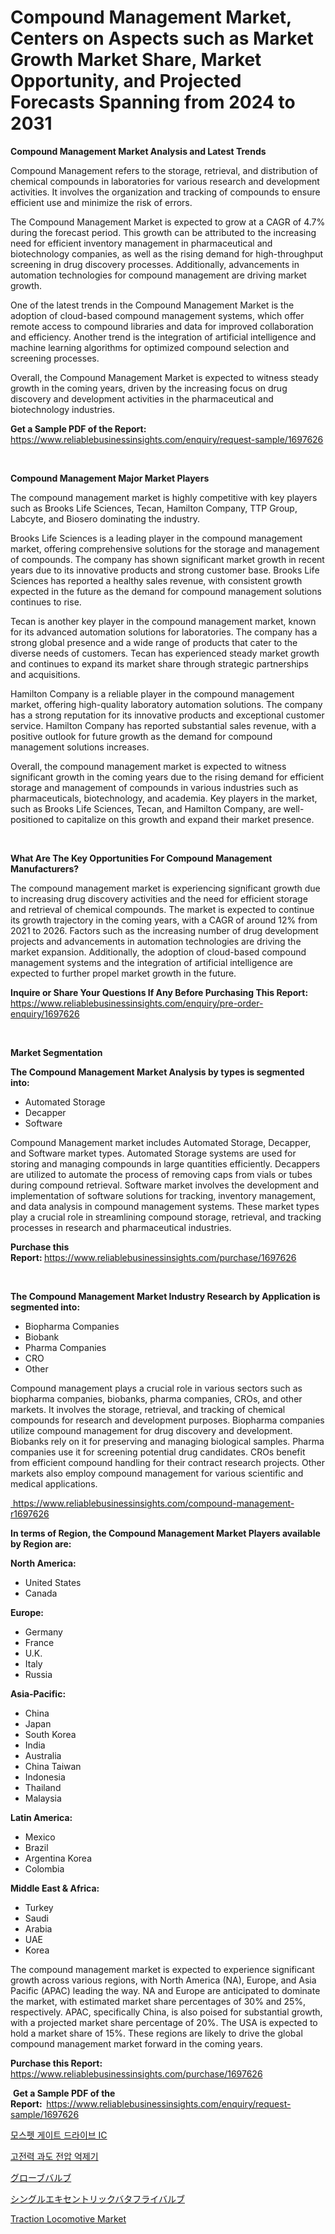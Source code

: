 <p><h1>Compound Management Market, Centers on Aspects such as Market Growth Market Share, Market Opportunity, and Projected Forecasts Spanning from 2024 to 2031</h1></p><p><strong>Compound Management Market Analysis and Latest Trends</strong></p>
<p><p>Compound Management refers to the storage, retrieval, and distribution of chemical compounds in laboratories for various research and development activities. It involves the organization and tracking of compounds to ensure efficient use and minimize the risk of errors.</p><p>The Compound Management Market is expected to grow at a CAGR of 4.7% during the forecast period. This growth can be attributed to the increasing need for efficient inventory management in pharmaceutical and biotechnology companies, as well as the rising demand for high-throughput screening in drug discovery processes. Additionally, advancements in automation technologies for compound management are driving market growth.</p><p>One of the latest trends in the Compound Management Market is the adoption of cloud-based compound management systems, which offer remote access to compound libraries and data for improved collaboration and efficiency. Another trend is the integration of artificial intelligence and machine learning algorithms for optimized compound selection and screening processes.</p><p>Overall, the Compound Management Market is expected to witness steady growth in the coming years, driven by the increasing focus on drug discovery and development activities in the pharmaceutical and biotechnology industries.</p></p>
<p><strong>Get a Sample PDF of the Report:&nbsp;</strong> <a href="https://www.reliablebusinessinsights.com/enquiry/request-sample/1697626">https://www.reliablebusinessinsights.com/enquiry/request-sample/1697626</a></p>
<p>&nbsp;</p>
<p><strong>Compound Management Major Market Players</strong></p>
<p><p>The compound management market is highly competitive with key players such as Brooks Life Sciences, Tecan, Hamilton Company, TTP Group, Labcyte, and Biosero dominating the industry. </p><p>Brooks Life Sciences is a leading player in the compound management market, offering comprehensive solutions for the storage and management of compounds. The company has shown significant market growth in recent years due to its innovative products and strong customer base. Brooks Life Sciences has reported a healthy sales revenue, with consistent growth expected in the future as the demand for compound management solutions continues to rise.</p><p>Tecan is another key player in the compound management market, known for its advanced automation solutions for laboratories. The company has a strong global presence and a wide range of products that cater to the diverse needs of customers. Tecan has experienced steady market growth and continues to expand its market share through strategic partnerships and acquisitions.</p><p>Hamilton Company is a reliable player in the compound management market, offering high-quality laboratory automation solutions. The company has a strong reputation for its innovative products and exceptional customer service. Hamilton Company has reported substantial sales revenue, with a positive outlook for future growth as the demand for compound management solutions increases.</p><p>Overall, the compound management market is expected to witness significant growth in the coming years due to the rising demand for efficient storage and management of compounds in various industries such as pharmaceuticals, biotechnology, and academia. Key players in the market, such as Brooks Life Sciences, Tecan, and Hamilton Company, are well-positioned to capitalize on this growth and expand their market presence.</p></p>
<p>&nbsp;</p>
<p><strong>What Are The Key Opportunities For Compound Management Manufacturers?</strong></p>
<p><p>The compound management market is experiencing significant growth due to increasing drug discovery activities and the need for efficient storage and retrieval of chemical compounds. The market is expected to continue its growth trajectory in the coming years, with a CAGR of around 12% from 2021 to 2026. Factors such as the increasing number of drug development projects and advancements in automation technologies are driving the market expansion. Additionally, the adoption of cloud-based compound management systems and the integration of artificial intelligence are expected to further propel market growth in the future.</p></p>
<p><strong>Inquire or Share Your Questions If Any Before Purchasing This Report:</strong> <a href="https://www.reliablebusinessinsights.com/enquiry/pre-order-enquiry/1697626">https://www.reliablebusinessinsights.com/enquiry/pre-order-enquiry/1697626</a></p>
<p>&nbsp;</p>
<p><strong>Market Segmentation</strong></p>
<p><strong>The Compound Management Market Analysis by types is segmented into:</strong></p>
<p><ul><li>Automated Storage</li><li>Decapper</li><li>Software</li></ul></p>
<p><p>Compound Management market includes Automated Storage, Decapper, and Software market types. Automated Storage systems are used for storing and managing compounds in large quantities efficiently. Decappers are utilized to automate the process of removing caps from vials or tubes during compound retrieval. Software market involves the development and implementation of software solutions for tracking, inventory management, and data analysis in compound management systems. These market types play a crucial role in streamlining compound storage, retrieval, and tracking processes in research and pharmaceutical industries.</p></p>
<p><strong>Purchase this Report:&nbsp;</strong><a href="https://www.reliablebusinessinsights.com/purchase/1697626">https://www.reliablebusinessinsights.com/purchase/1697626</a></p>
<p>&nbsp;</p>
<p><strong>The Compound Management Market Industry Research by Application is segmented into:</strong></p>
<p><ul><li>Biopharma Companies</li><li>Biobank</li><li>Pharma Companies</li><li>CRO</li><li>Other</li></ul></p>
<p><p>Compound management plays a crucial role in various sectors such as biopharma companies, biobanks, pharma companies, CROs, and other markets. It involves the storage, retrieval, and tracking of chemical compounds for research and development purposes. Biopharma companies utilize compound management for drug discovery and development. Biobanks rely on it for preserving and managing biological samples. Pharma companies use it for screening potential drug candidates. CROs benefit from efficient compound handling for their contract research projects. Other markets also employ compound management for various scientific and medical applications.</p></p>
<p><a href="https://www.reliablebusinessinsights.com/compound-management-r1697626">&nbsp;https://www.reliablebusinessinsights.com/compound-management-r1697626</a></p>
<p><strong>In terms of Region, the Compound Management Market Players available by Region are:</strong></p>
<p>
    <p> <strong> North America: </strong>
        <ul>
            <li>United States</li>
            <li>Canada</li>
        </ul>
        </p> 
    <p> <strong> Europe: </strong>
        <ul>
            <li>Germany</li>
            <li>France</li>
            <li>U.K.</li>
            <li>Italy</li>
            <li>Russia</li>
        </ul>
        </p> 
    <p> <strong> Asia-Pacific: </strong>
        <ul>
            <li>China</li>
            <li>Japan</li>
            <li>South Korea</li>
            <li>India</li>
            <li>Australia</li>
            <li>China Taiwan</li>
            <li>Indonesia</li>
            <li>Thailand</li>
            <li>Malaysia</li>
        </ul>
        </p> 
    <p> <strong> Latin America: </strong>
        <ul>
            <li>Mexico</li>
            <li>Brazil</li>
            <li>Argentina Korea</li>
            <li>Colombia</li>
        </ul>
        </p> 
    <p> <strong> Middle East & Africa: </strong>
        <ul>
            <li>Turkey</li>
            <li>Saudi</li>
            <li>Arabia</li>
            <li>UAE</li>
            <li>Korea</li>
        </ul>
    </p>
    </p>
<p><p>The compound management market is expected to experience significant growth across various regions, with North America (NA), Europe, and Asia Pacific (APAC) leading the way. NA and Europe are anticipated to dominate the market, with estimated market share percentages of 30% and 25%, respectively. APAC, specifically China, is also poised for substantial growth, with a projected market share percentage of 20%. The USA is expected to hold a market share of 15%. These regions are likely to drive the global compound management market forward in the coming years.</p></p>
<p><strong>Purchase this Report: </strong><a href="https://www.reliablebusinessinsights.com/purchase/1697626">https://www.reliablebusinessinsights.com/purchase/1697626</a></p>
<p>&nbsp;<strong>Get a Sample PDF of the Report:&nbsp;&nbsp;</strong><a href="https://www.reliablebusinessinsights.com/enquiry/request-sample/1697626">https://www.reliablebusinessinsights.com/enquiry/request-sample/1697626</a></p>
<p><strong></strong></p>
<p><p><a href="https://github.com/valroy852/Market-Research-Report-List-2/blob/main/9882883179235.md">모스펫 게이트 드라이브 IC</a></p><p><a href="https://github.com/RonSpencer61/Market-Research-Report-List-1/blob/main/2929891179236.md">고전력 과도 전압 억제기</a></p><p><a href="https://github.com/DeonBoer2023/Market-Research-Report-List-1/blob/main/8853010166074.md">グローブバルブ</a></p><p><a href="https://github.com/dawson566/Market-Research-Report-List-2/blob/main/9122029166073.md">シングルエキセントリックバタフライバルブ</a></p><p><a href="https://github.com/dmmanir420/Market-Research-Report-List-1/blob/main/traction-locomotive-market.md">Traction Locomotive Market</a></p></p>